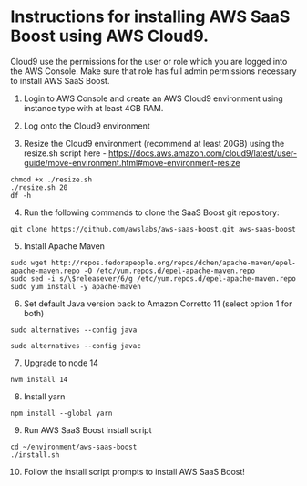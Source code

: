 # Instructions for installing AWS SaaS Boost using AWS Cloud9.

Cloud9 use the permissions for the user or role which you are logged into the AWS Console. Make sure that role has full admin permissions necessary to install AWS SaaS Boost.

1.	Login to AWS Console and create an AWS Cloud9 environment using instance type with at least 4GB RAM.

2.	Log onto the Cloud9 environment

3.	Resize the Cloud9 environment (recommend at least 20GB) using the resize.sh script here - https://docs.aws.amazon.com/cloud9/latest/user-guide/move-environment.html#move-environment-resize 
```cd ~
chmod +x ./resize.sh
./resize.sh 20
df -h
```

4.	Run the following commands to clone the SaaS Boost git repository:
```cd ~/environment
git clone https://github.com/awslabs/aws-saas-boost.git aws-saas-boost
```
5.	Install Apache Maven
```
sudo wget http://repos.fedorapeople.org/repos/dchen/apache-maven/epel-apache-maven.repo -O /etc/yum.repos.d/epel-apache-maven.repo
sudo sed -i s/\$releasever/6/g /etc/yum.repos.d/epel-apache-maven.repo
sudo yum install -y apache-maven
```

6.	Set default Java version back to Amazon Corretto 11 (select option 1 for both)
```
sudo alternatives --config java

sudo alternatives --config javac
```
7.	Upgrade to node 14
```
nvm install 14
```

8.	Install yarn
```
npm install --global yarn
```

9.	Run AWS SaaS Boost install script
```
cd ~/environment/aws-saas-boost
./install.sh
```

10. Follow the install script prompts to install AWS SaaS Boost!
